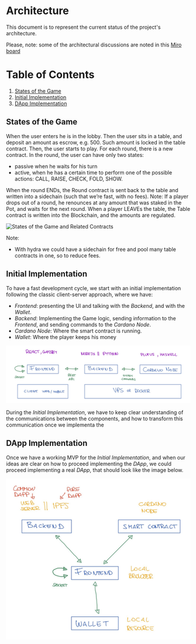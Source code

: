 # Architecture

This document is to represent the current status of the project's architecture. 

Please, note: some of the architectural discussions are noted in this [Miro board](https://miro.com/app/board/o9J_lhLk_UY=/)

# Table of Contents
1. [States of the Game](#states-of-the-game)
2. [Initial Implementation](#initial-implementation)
3. [DApp Implementation](#dapp-implementation)

## States of the Game

When the user enters he is in the lobby.
Then the user sits in a table, and deposit an amount as escrow, e.g. 500. Such amount is locked in the table contract.
Then, the user starts to play. For each round, there is a new contract. In the round, the user can have only two states: 
* passive when he waits for his turn
* active, when he has a certain time to perform one of the possible actions: CALL, RAISE, CHECK, FOLD, SHOW.

When the round ENDs, the Round contract is sent back to the table and written into a sidechain (such that we’re fast, with no fees). Note: If a player drops out of a round, he renounces at any amount that was staked in the Pot, and waits for the next round.
When a player LEAVEs the table, the Table contract is written into the Blockchain, and the amounts are regulated.

![States of the Game and Related Contracts](resources/states-and-contracts)


Note: 
* With hydra we could have a sidechain for free and pool many table contracts in one, so to reduce fees. 


## Initial Implementation

To have a fast development cycle, we start with an initial implementation following the classic client-server approach, where we have: 

* *Frontend*: presenting the UI and talking with the _Backend_, and with the _Wallet_.
* *Backend*: Implementing the Game logic, sending information to the _Frontend_, and sending commands to the _Cardano Node_.
* *Cardano Node*: Where the smart contract is running. 
* *Wallet*: Where the player keeps his money

![Classic client-server architecture](resources/classic-client-server-arch.png)

During the _Initial Implementation_, we have to keep clear understanding of the communications between the components, and how to transform this communication once we implementa the

## DApp Implementation

Once we have a working MVP for the _Initial Implementation_, and when our ideas are clear on how to proceed implementing the _DApp_, we could proceed implementing a real _DApp_, that should look like the image below.

![DApp Implementation](resources/dapp-implementation.png)

